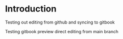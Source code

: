 # Introduction

Testing out editing from github and syncing to gitbook


Testing gitbook preview
direct editing from main branch